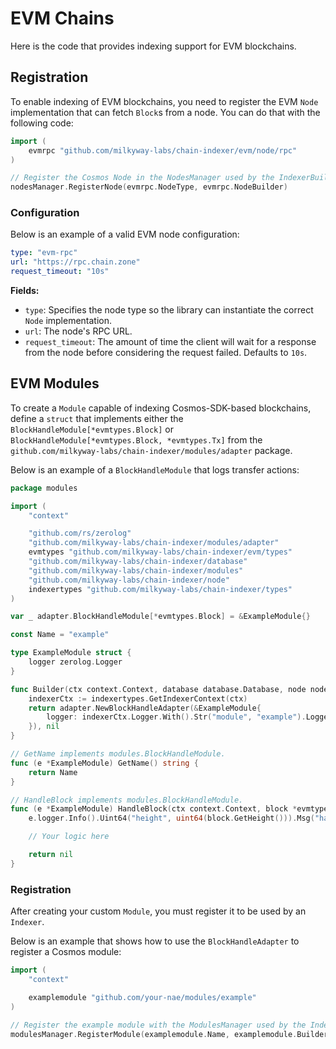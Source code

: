 # EVM Chains

Here is the code that provides indexing support for EVM blockchains.

## Registration

To enable indexing of EVM blockchains, you need to register the 
EVM `Node` implementation that can fetch `Block`s from a node. 
You can do that with the following code:

```go
import (
	evmrpc "github.com/milkyway-labs/chain-indexer/evm/node/rpc"
)

// Register the Cosmos Node in the NodesManager used by the IndexerBuilder
nodesManager.RegisterNode(evmrpc.NodeType, evmrpc.NodeBuilder)
```

### Configuration

Below is an example of a valid EVM node configuration:

```yaml
type: "evm-rpc"
url: "https://rpc.chain.zone"
request_timeout: "10s"
```

**Fields:**

* `type`: Specifies the node type so the library can instantiate the correct `Node` implementation.
* `url`: The node's RPC URL.
* `request_timeout`: The amount of time the client will wait for a response from the node 
before considering the request failed. Defaults to `10s`.

## EVM Modules

To create a `Module` capable of indexing Cosmos-SDK-based blockchains, 
define a `struct` that implements either the `BlockHandleModule[*evmtypes.Block]` or 
`BlockHandleModule[*evmtypes.Block, *evmtypes.Tx]` from the `github.com/milkyway-labs/chain-indexer/modules/adapter` package.

Below is an example of a `BlockHandleModule` that logs transfer actions:

```go
package modules

import (
	"context"

	"github.com/rs/zerolog"
	"github.com/milkyway-labs/chain-indexer/modules/adapter"
	evmtypes "github.com/milkyway-labs/chain-indexer/evm/types"
	"github.com/milkyway-labs/chain-indexer/database"
	"github.com/milkyway-labs/chain-indexer/modules"
	"github.com/milkyway-labs/chain-indexer/node"
	indexertypes "github.com/milkyway-labs/chain-indexer/types"
)

var _ adapter.BlockHandleModule[*evmtypes.Block] = &ExampleModule{}

const Name = "example"

type ExampleModule struct {
	logger zerolog.Logger
}

func Builder(ctx context.Context, database database.Database, node node.Node, cfg []byte) (modules.Module, error) {
	indexerCtx := indexertypes.GetIndexerContext(ctx)
	return adapter.NewBlockHandleAdapter(&ExampleModule{
		logger: indexerCtx.Logger.With().Str("module", "example").Logger(),
	}), nil
}

// GetName implements modules.BlockHandleModule.
func (e *ExampleModule) GetName() string {
	return Name
}

// HandleBlock implements modules.BlockHandleModule.
func (e *ExampleModule) HandleBlock(ctx context.Context, block *evmtypes.Block) error {
	e.logger.Info().Uint64("height", uint64(block.GetHeight())).Msg("handled block")

    // Your logic here

	return nil
}
```

### Registration

After creating your custom `Module`, you must register it to be used by an `Indexer`.

Below is an example that shows how to use the `BlockHandleAdapter` to register a Cosmos module:

```go
import (
	"context"

	examplemodule "github.com/your-nae/modules/example"
)

// Register the example module with the ModulesManager used by the IndexerBuilder
modulesManager.RegisterModule(examplemodule.Name, examplemodule.Builder)
```

